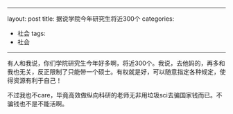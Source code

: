 
---
layout: post
title: 据说学院今年研究生将近300个
categories:
- 社会
tags:
- 社会
---

有人和我说，你们学院研究生今年好多啊，将近300个。我说，去他妈的，再多和我也无关，反正限制了只能带一个硕士。有权就是好，可以随意指定各种规定，使得资源有利于自己！

不过我也不care，毕竟高效做纵向科研的老师无非用垃圾sci去骗国家钱而已。不骗钱也不是不能活啊。
